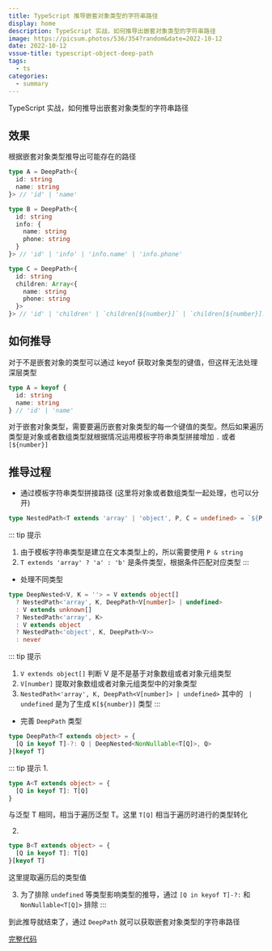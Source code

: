 ```yaml
---
title: TypeScript 推导嵌套对象类型的字符串路径
display: home
description: TypeScript 实战，如何推导出嵌套对象类型的字符串路径
image: https://picsum.photos/536/354?random&date=2022-10-12
date: 2022-10-12
vssue-title: typescript-object-deep-path
tags:
  - ts
categories:
  - summary
---
```


TypeScript 实战，如何推导出嵌套对象类型的字符串路径

<!-- more -->

## 效果

根据嵌套对象类型推导出可能存在的路径

```ts
type A = DeepPath<{
  id: string
  name: string
}> // 'id' | 'name'

type B = DeepPath<{
  id: string
  info: {
    name: string
    phone: string
  }
}> // 'id' | 'info' | 'info.name' | 'info.phone'

type C = DeepPath<{
  id: string
  children: Array<{
    name: string
    phone: string
  }>
}> // 'id' | 'children' | `children[${number}]` | `children[${number}].name` | `children[${number}].phone`
```

## 如何推导

对于不是嵌套对象的类型可以通过 keyof 获取对象类型的键值，但这样无法处理深层类型

```ts
type A = keyof {
  id: string
  name: string
} // 'id' | 'name'
```

对于嵌套对象类型，需要要遍历嵌套对象类型的每一个键值的类型。然后如果遍历类型是对象或者数组类型就根据情况运用模板字符串类型拼接增加 `.` 或者 `[${number}]`

## 推导过程

- 通过模板字符串类型拼接路径 (这里将对象或者数组类型一起处理，也可以分开)

```ts
type NestedPath<T extends 'array' | 'object', P, C = undefined> = `${P & string}${T extends 'array' ? `[${number}]` : ''}${C extends string ? `.${C}` : ''}`
```

::: tip 提示
1. 由于模板字符串类型是建立在文本类型上的，所以需要使用 `P & string`
2. `T extends 'array' ? 'a' : 'b'` 是条件类型，根据条件匹配对应类型
:::
 
- 处理不同类型

```ts
type DeepNested<V, K = ''> = V extends object[]
  ? NestedPath<'array', K, DeepPath<V[number]> | undefined>
  : V extends unknown[]
  ? NestedPath<'array', K>
  : V extends object
  ? NestedPath<'object', K, DeepPath<V>>
  : never
```

::: tip 提示
1. `V extends object[]` 判断 V 是不是基于对象数组或者对象元组类型
2. `V[number]` 提取对象数组或者对象元组类型中的对象类型
3. `NestedPath<'array', K, DeepPath<V[number]> | undefined>` 其中的 ` | undefined` 是为了生成 `K[${number}]` 类型
:::

- 完善 `DeepPath` 类型

```ts
type DeepPath<T extends object> = {
  [Q in keyof T]-?: Q | DeepNested<NonNullable<T[Q]>, Q>
}[keyof T]
```
::: tip 提示
1.

```ts
type A<T extends object> = {
  [Q in keyof T]: T[Q]
}
```

与泛型 T 相同，相当于遍历泛型 T。这里 `T[Q]` 相当于遍历时进行的类型转化

2.

```ts
type B<T extends object> = {
  [Q in keyof T]: T[Q]
}[keyof T]
```

这里提取遍历后的类型值

3. 为了排除 `undefined` 等类型影响类型的推导，通过 `[Q in keyof T]-?:` 和 `NonNullable<T[Q]>` 排除
:::

到此推导就结束了，通过 `DeepPath` 就可以获取嵌套对象类型的字符串路径

[完整代码](https://www.typescriptlang.org/play?#code/C4TwDgpgBAchDOwIBMAKBDYALAPAFSggA8kA7ZeKAcnQCdb0QqoAfagewCMArCAY2BUANFFQiAwlAC8UAK7kIAMwCWpFAD5pUAAYASAN6ooAMiiJaqgOYBfAwWJkK1OgyZQA-DoDaB0rIC2nBC01gC62lAAXNRUtvqSDhDklOZWHjoAdAbi1hHRVLHaALAAUKWgkFAAIhAQYHCIKDgAaiIA0loFmjLNhCRJTly8Al6hpVDpDUhomLg09IzCUG0iNXUY2C1efoHBoZps8shKqhrjUVC9iclypADWpOwA7qSj555TKBtzLovt6udold+jchvxgO9YAhpt8cFQwQIlitqrUwLDmuoASUJtE1AA3YKlcrgaBrNGzfB9RyUBHAbpQfTnLwARSgqigdwgIHYiigeFCAFp3NFWWwyZ9kDgYOxSDBZAAbeXoTjyiD4Fn7ETMrHWLyc7m8-lEsolCrQACCWjJsMZ2LZyGiqVIlnOpHQ-ggjuAFmdpWsmgA9AHqMpkMw2FQ3R6qMazVAAEJW1E286hr0+l121SKdjRW0TCZRz1mb1Wc4TMBYGXFp2ZibWP2B4NUUPhkOkHNtlsd9gZItd7O9yvVmMmuOSGTWin5+3pst2vhYZTy5C0JLRc0LEA4GeF9010u+u0VqtqOdH+s6pshsOsaiL5erpJt7QPldr16+AJBELhO+vpd3ySHx9B2H8wj7fcIjYADHw-ECwOCCDhzUYoxxJaok3WadzmQTADwzc5ZHgYI83LKAi3POsC3QZAn3geAqPOXUxhKf0oCDKABU0AAiPCkB4u8eOI4JBJgkTaAQ78kL-cSSMkr9dl-SCPWgnQJKkpSINo+j4DQ4lKgAUSw8lNhnNMS0IrMezI48KP3Ji7JQgj5wLKA3yfUgNy3HdyL3D1HLck9q0Cgt-WYoj5NstzKMs1yaLotcGNChs2OvFtbwjQcBx7FSIBynMMmcrsJIK3sPI-F9BwyCrgMU8DZJ0aras-UDpOUos1O0ZrAM8zSGqK08IDUqgJLykr5IyHSkvgUcDOgAAxEyUztdA8ygTh1r4daHQZFznSgawjtS9jOJoLt0AyTgLqumqbs4GqMky5xbr4J6Mny2MMIAcWWnDVvWzaGXcna832yxDsO0ZIZYxsOObdAX3QfqZK65H6pkq60ZR5SHr4bGMdxmqcbCAm2q00JXpJynkDJxCib4an3uG0ogA)
